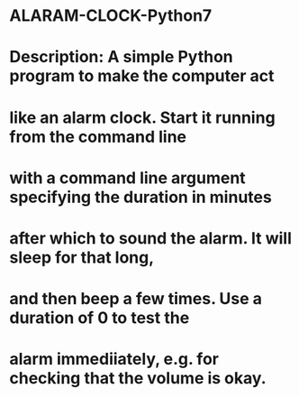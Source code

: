 # ALARAM-CLOCK-Python7
# Description: A simple Python program to make the computer act 
# like an alarm clock. Start it running from the command line 
# with a command line argument specifying the duration in minutes 
# after which to sound the alarm. It will sleep for that long, 
# and then beep a few times. Use a duration of 0 to test the 
# alarm immediiately, e.g. for checking that the volume is okay.
